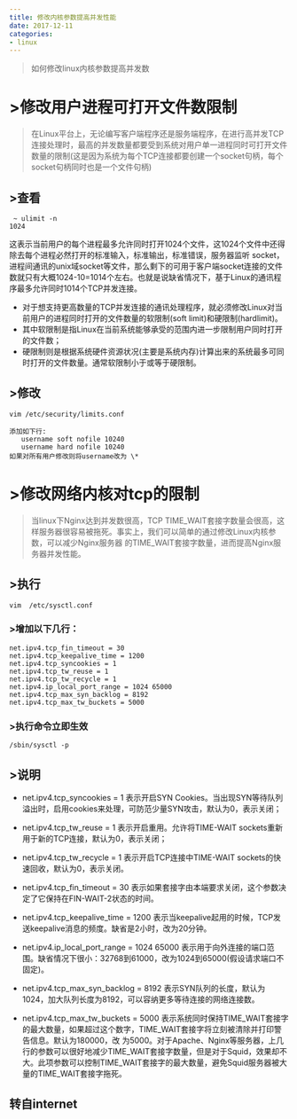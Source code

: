 ```yaml
---
title: 修改内核参数提高并发性能
date: 2017-12-11
categories: 
- linux
---
```


> 如何修改linux内核参数提高并发数

 

# >修改用户进程可打开文件数限制

> 在Linux平台上，无论编写客户端程序还是服务端程序，在进行高并发TCP连接处理时，最高的并发数量都要受到系统对用户单一进程同时可打开文件数量的限制(这是因为系统为每个TCP连接都要创建一个socket句柄，每个socket句柄同时也是一个文件句柄)

## >查看
```shell
 ~ ulimit -n
1024
```
这表示当前用户的每个进程最多允许同时打开1024个文件，这1024个文件中还得除去每个进程必然打开的标准输入，标准输出，标准错误，服务器监听 socket，进程间通讯的unix域socket等文件，那么剩下的可用于客户端socket连接的文件数就只有大概1024-10=1014个左右。也就是说缺省情况下，基于Linux的通讯程序最多允许同时1014个TCP并发连接。
* 对于想支持更高数量的TCP并发连接的通讯处理程序，就必须修改Linux对当前用户的进程同时打开的文件数量的软限制(soft limit)和硬限制(hardlimit)。
* 其中软限制是指Linux在当前系统能够承受的范围内进一步限制用户同时打开的文件数；
* 硬限制则是根据系统硬件资源状况(主要是系统内存)计算出来的系统最多可同时打开的文件数量。通常软限制小于或等于硬限制。

## >修改

```shell
vim /etc/security/limits.conf

添加如下行:
   username soft nofile 10240
   username hard nofile 10240
如果对所有用户修改则将username改为 \*
```

# >修改网络内核对tcp的限制

> 当linux下Nginx达到并发数很高，TCP TIME_WAIT套接字数量会很高，这样服务器很容易被拖死。事实上，我们可以简单的通过修改Linux内核参数，可以减少Nginx服务器 的TIME_WAIT套接字数量，进而提高Nginx服务器并发性能。

## >执行

```shell
vim  /etc/sysctl.conf
```

### >增加以下几行：

```shell
net.ipv4.tcp_fin_timeout = 30
net.ipv4.tcp_keepalive_time = 1200
net.ipv4.tcp_syncookies = 1
net.ipv4.tcp_tw_reuse = 1
net.ipv4.tcp_tw_recycle = 1
net.ipv4.ip_local_port_range = 1024 65000
net.ipv4.tcp_max_syn_backlog = 8192
net.ipv4.tcp_max_tw_buckets = 5000
```
### >执行命令立即生效
```shell
/sbin/sysctl -p
```
## >说明
* net.ipv4.tcp_syncookies = 1 
表示开启SYN Cookies。当出现SYN等待队列溢出时，启用cookies来处理，可防范少量SYN攻击，默认为0，表示关闭；

* net.ipv4.tcp_tw_reuse = 1 
表示开启重用。允许将TIME-WAIT sockets重新用于新的TCP连接，默认为0，表示关闭；

* net.ipv4.tcp_tw_recycle = 1 
表示开启TCP连接中TIME-WAIT sockets的快速回收，默认为0，表示关闭。

* net.ipv4.tcp_fin_timeout = 30 
表示如果套接字由本端要求关闭，这个参数决定了它保持在FIN-WAIT-2状态的时间。

* net.ipv4.tcp_keepalive_time = 1200 
表示当keepalive起用的时候，TCP发送keepalive消息的频度。缺省是2小时，改为20分钟。

* net.ipv4.ip_local_port_range = 1024 65000 
表示用于向外连接的端口范围。缺省情况下很小：32768到61000，改为1024到65000(假设请求端口不固定)。

* net.ipv4.tcp_max_syn_backlog = 8192 
表示SYN队列的长度，默认为1024，加大队列长度为8192，可以容纳更多等待连接的网络连接数。

* net.ipv4.tcp_max_tw_buckets = 5000 
表示系统同时保持TIME_WAIT套接字的最大数量，如果超过这个数字，TIME_WAIT套接字将立刻被清除并打印警告信息。默认为180000，改 为5000。对于Apache、Nginx等服务器，上几行的参数可以很好地减少TIME_WAIT套接字数量，但是对于Squid，效果却不大。此项参数可以控制TIME_WAIT套接字的最大数量，避免Squid服务器被大量的TIME_WAIT套接字拖死。

## 转自internet

